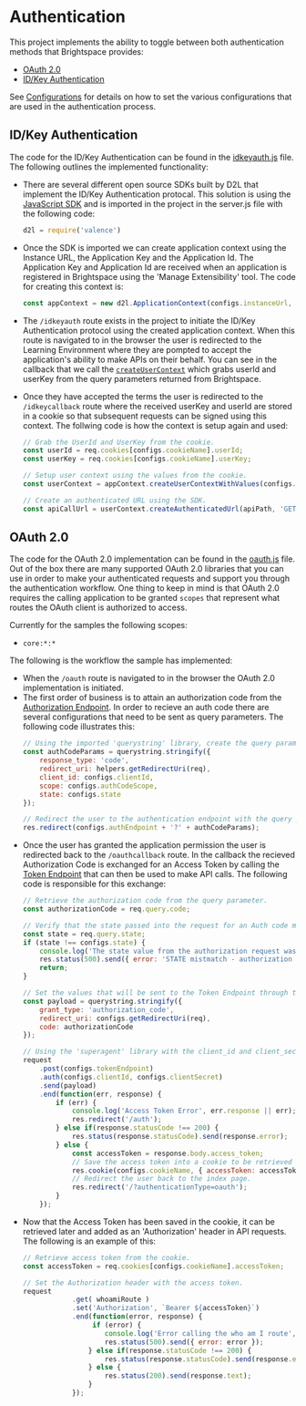 # Authentication
This project implements the ability to toggle between both authentication methods that Brightspace provides:
* [OAuth 2.0](http://docs.valence.desire2learn.com/basic/oauth2.html)
* [ID/Key Authentication](http://docs.valence.desire2learn.com/basic/auth.html)

See [Configurations](/docs/configurations.md) for details on how to set the various configurations that are used in the authentication process.

## ID/Key Authentication
The code for the ID/Key Authentication can be found in the [idkeyauth.js](../src/authorization.js) file. The following outlines the implemented functionality:
* There are several different open source SDKs built by D2L that implement the ID/Key Authentication protocal. This solution is using the [JavaScript SDK](https://github.com/Brightspace/valence-sdk-javascript) and is imported in the project in the server.js file with the following code:
    ```javascript
    d2l = require('valence')
    ```
* Once the SDK is imported we can create application context using the Instance URL, the Application Key and the Application Id. The Application Key and Application Id are received when an application is registered in Brightspace using the 'Manage Extensibility' tool. The code for creating this context is:
    ```javascript
    const appContext = new d2l.ApplicationContext(configs.instanceUrl, configs.applicationId, configs.applicationKey);
    ```
* The ```/idkeyauth``` route exists in the project to initiate the ID/Key Authentication protocol using the created application context. When this route is navigated to in the browser the user is redirected to the Learning Environment where they are pompted to accept the application's ability to make APIs on their behalf. You can see in the callback that we call the [```createUserContext```](https://github.com/Brightspace/valence-sdk-javascript/blob/master/lib/valence.js#L266) which grabs userId and userKey from the query parameters returned from Brightspace.
* Once they have accepted the terms the user is redirected to the  ```/idkeycallback``` route where the received userKey and userId are stored in a cookie so that subsequent requests can be signed using this context. The follwing code is how the context is setup again and used:

    ```javascript
    // Grab the UserId and UserKey from the cookie.
    const userId = req.cookies[configs.cookieName].userId;
    const userKey = req.cookies[configs.cookieName].userKey;
    
    // Setup user context using the values from the cookie.
    const userContext = appContext.createUserContextWithValues(configs.instanceScheme + '//' + configs.instanceUrl, configs.instancePort, userId, userKey);
    
    // Create an authenticated URL using the SDK.
    const apiCallUrl = userContext.createAuthenticatedUrl(apiPath, 'GET');
    ```

## OAuth 2.0
The code for the OAuth 2.0 implementation can be found in the [oauth.js](../src/authorization/oauth.js) file. Out of the box there are many supported OAuth 2.0 libraries that you can use in order to make your authenticated requests and support you through the authentication workflow. One thing to keep in mind is that OAuth 2.0 requires the calling application to be granted ```scopes``` that represent what routes the OAuth client is authorized to access. 

Currently for the samples the following scopes:
* ```core:*:*```

The following is the workflow the sample has implemented:
* When the ```/oauth``` route is navigated to in the browser the OAuth 2.0 implementation is initiated.
* The first order of business is to attain an authorization code from the [Authorization Endpoint](http://docs.valence.desire2learn.com/basic/oauth2.html#setting-up-oauth-2-0-authentication). In order to recieve an auth code there are several configurations that need to be sent as query parameters. The following code illustrates this:
    ```javascript
    // Using the imported 'querystring' library, create the query parameter list passing in the required variables.
    const authCodeParams = querystring.stringify({
        response_type: 'code',
        redirect_uri: helpers.getRedirectUri(req),
        client_id: configs.clientId,
        scope: configs.authCodeScope,
        state: configs.state
    });
    
    // Redirect the user to the authentication endpoint with the query parameters.
    res.redirect(configs.authEndpoint + '?' + authCodeParams);
    ```
* Once the user has granted the application permission the user is redirected back to the ```/oauthcallback``` route. In the callback the recieved Authorization Code is exchanged for an Access Token by calling the [Token Endpoint](http://docs.valence.desire2learn.com/basic/oauth2.html#setting-up-oauth-2-0-authentication) that can then be used to make API calls. The following code is responsible for this exchange:
    ```javascript
    // Retrieve the authorization code from the query parameter.
    const authorizationCode = req.query.code;
    
    // Verify that the state passed into the request for an Auth code matches the state passed back to the callback.
    const state = req.query.state;
    if (state !== configs.state) {
        console.log('The state value from the authorization request was incorrect.');
        res.status(500).send({ error: 'STATE mistmatch - authorization request could not be completed.' });
        return;
    }
    
    // Set the values that will be sent to the Token Endpoint through the body of the request.
    const payload = querystring.stringify({ 
        grant_type: 'authorization_code', 
        redirect_uri: configs.getRedirectUri(req), 
        code: authorizationCode
    });
    
    // Using the 'superagent' library with the client_id and client_secret sent through the headers as Basic Authorization and the payload sent as the body.
    request
        .post(configs.tokenEndpoint)
        .auth(configs.clientId, configs.clientSecret)
        .send(payload)
        .end(function(err, response) {
            if (err) {
                console.log('Access Token Error', err.response || err);
                res.redirect('/auth');
            } else if(response.statusCode !== 200) {
                res.status(response.statusCode).send(response.error);
            } else {
                const accessToken = response.body.access_token;
                // Save the access token into a cookie to be retrieved later in order to make a request.
                res.cookie(configs.cookieName, { accessToken: accessToken }, configs.cookieOptions);
                // Redirect the user back to the index page.
                res.redirect('/?authenticationType=oauth');
            }
        });
    ```
* Now that the Access Token has been saved in the cookie, it can be retrieved later and added as an 'Authorization' header in API requests. The following is an example of this:
    ```javascript
    // Retrieve access token from the cookie.
    const accessToken = req.cookies[configs.cookieName].accessToken;
    
    // Set the Authorization header with the access token.
    request
                .get( whoamiRoute )
                .set('Authorization', `Bearer ${accessToken}`)
                .end(function(error, response) {
                     if (error) {
                        console.log('Error calling the who am I route', error);
                        res.status(500).send({ error: error });
                    } else if(response.statusCode !== 200) {
                        res.status(response.statusCode).send(response.error);
                    } else {
                        res.status(200).send(response.text);
                    }
                });
    ```
